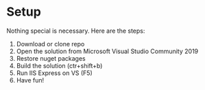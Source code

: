 # Setup
Nothing special is necessary. Here are the steps:
1. Download or clone repo
2. Open the solution from Microsoft Visual Studio Community 2019
3. Restore nuget packages 
4. Build the solution (ctr+shift+b) 
5. Run IIS Express on VS (F5)
6. Have fun!